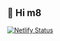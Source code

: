 ## 🚀 Hi m8

[![Netlify Status](https://api.netlify.com/api/v1/badges/65779b09-8d01-4baa-a5e1-a57e424521ca/deploy-status)](https://app.netlify.com/sites/youthful-saha-7d122a/deploys)
